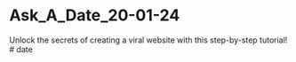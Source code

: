 # Ask_A_Date_20-01-24
Unlock the secrets of creating a viral website with this step-by-step tutorial!
#   d a t e  
 